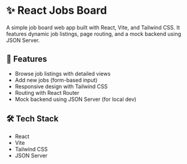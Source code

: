 # ✨ React Jobs Board

A simple job board web app built with React, Vite, and Tailwind CSS. It features dynamic job listings, page routing, and a mock backend using JSON Server.

## 🚀 Features

- Browse job listings with detailed views
- Add new jobs (form-based input)
- Responsive design with Tailwind CSS
- Routing with React Router
- Mock backend using JSON Server (for local dev)

## 🛠 Tech Stack

- React
- Vite
- Tailwind CSS
- JSON Server

